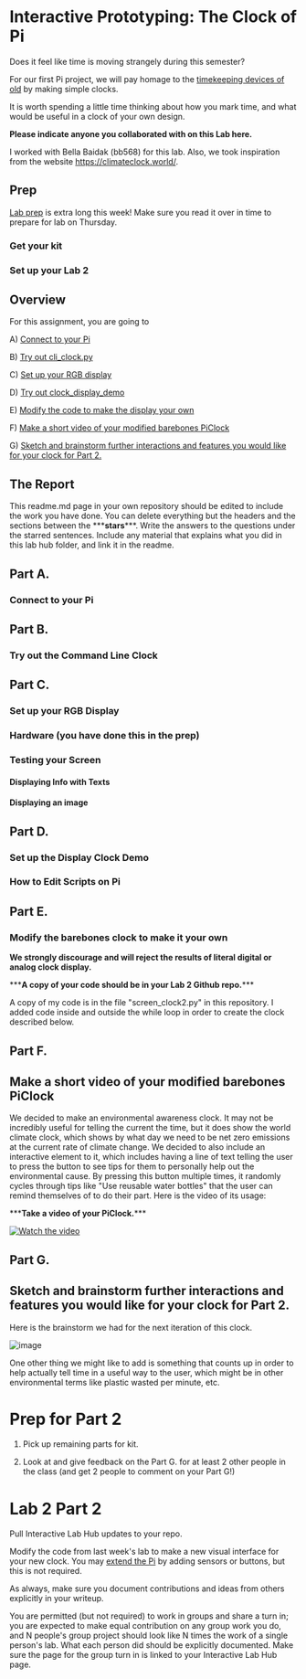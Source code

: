 # Interactive Prototyping: The Clock of Pi

Does it feel like time is moving strangely during this semester?

For our first Pi project, we will pay homage to the [timekeeping devices of old](https://en.wikipedia.org/wiki/History_of_timekeeping_devices) by making simple clocks.

It is worth spending a little time thinking about how you mark time, and what would be useful in a clock of your own design.

**Please indicate anyone you collaborated with on this Lab here.**

I worked with Bella Baidak (bb568) for this lab. Also, we took inspiration from the website https://climateclock.world/.

## Prep

[Lab prep](prep.md) is extra long this week! Make sure you read it over in time to prepare for lab on Thursday.

### Get your kit

### Set up your Lab 2

## Overview
For this assignment, you are going to 

A) [Connect to your Pi](#part-a)  

B) [Try out cli_clock.py](#part-b) 

C) [Set up your RGB display](#part-c)

D) [Try out clock_display_demo](#part-d) 

E) [Modify the code to make the display your own](#part-e)

F) [Make a short video of your modified barebones PiClock](#part-f)

G) [Sketch and brainstorm further interactions and features you would like for your clock for Part 2.](#part-g)

## The Report
This readme.md page in your own repository should be edited to include the work you have done. You can delete everything but the headers and the sections between the \*\*\***stars**\*\*\*. Write the answers to the questions under the starred sentences. Include any material that explains what you did in this lab hub folder, and link it in the readme.

## Part A. 
### Connect to your Pi


## Part B. 
### Try out the Command Line Clock


## Part C. 
### Set up your RGB Display

### Hardware (you have done this in the prep)

### Testing your Screen

#### Displaying Info with Texts

#### Displaying an image


## Part D. 
### Set up the Display Clock Demo

### How to Edit Scripts on Pi

## Part E.
### Modify the barebones clock to make it your own

**We strongly discourage and will reject the results of literal digital or analog clock display.**

\*\*\***A copy of your code should be in your Lab 2 Github repo.**\*\*\*

A copy of my code is in the file "screen_clock2.py" in this repository. I added code inside and outside the while loop in order to create the clock described below.

## Part F. 
## Make a short video of your modified barebones PiClock

We decided to make an environmental awareness clock. It may not be incredibly useful for telling the current the time, but it does show the world climate clock, which shows by what day we need to be net zero emissions at the current rate of climate change. We decided to also include an interactive element to it, which includes having a line of text telling the user to press the button to see tips for them to personally help out the environmental cause. By pressing this button multiple times, it randomly cycles through tips like "Use reusable water bottles" that the user can remind themselves of to do their part. Here is the video of its usage:

\*\*\***Take a video of your PiClock.**\*\*\*

[![Watch the video](https://img.youtube.com/vi/Yjg8sS0PzSI/0.jpg)](https://www.youtube.com/watch?v=Yjg8sS0PzSI)

## Part G. 
## Sketch and brainstorm further interactions and features you would like for your clock for Part 2.

Here is the brainstorm we had for the next iteration of this clock.

![image](https://user-images.githubusercontent.com/67603876/134106198-1fa88089-20f2-4fd1-934b-f7540c6923e6.png)

One other thing we might like to add is something that counts up in order to help actually tell time in a useful way to the user, which might be in other environmental terms like plastic wasted per minute, etc.

# Prep for Part 2

1. Pick up remaining parts for kit.

2. Look at and give feedback on the Part G. for at least 2 other people in the class (and get 2 people to comment on your Part G!)

# Lab 2 Part 2

Pull Interactive Lab Hub updates to your repo.

Modify the code from last week's lab to make a new visual interface for your new clock. You may [extend the Pi](Extending%20the%20Pi.md) by adding sensors or buttons, but this is not required.

As always, make sure you document contributions and ideas from others explicitly in your writeup.

You are permitted (but not required) to work in groups and share a turn in; you are expected to make equal contribution on any group work you do, and N people's group project should look like N times the work of a single person's lab. What each person did should be explicitly documented. Make sure the page for the group turn in is linked to your Interactive Lab Hub page. 


